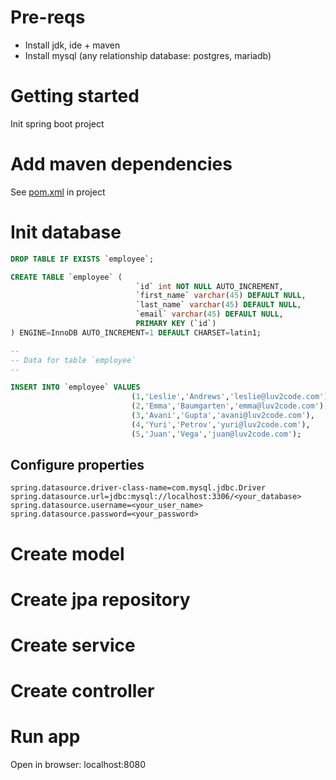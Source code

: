 # Pre-reqs
- Install jdk, ide + maven
- Install mysql (any relationship database: postgres, mariadb)

# Getting started
Init spring boot project
# Add maven dependencies
See [pom.xml](pom.xml) in project
# Init database

```sql
DROP TABLE IF EXISTS `employee`;

CREATE TABLE `employee` (
                            `id` int NOT NULL AUTO_INCREMENT,
                            `first_name` varchar(45) DEFAULT NULL,
                            `last_name` varchar(45) DEFAULT NULL,
                            `email` varchar(45) DEFAULT NULL,
                            PRIMARY KEY (`id`)
) ENGINE=InnoDB AUTO_INCREMENT=1 DEFAULT CHARSET=latin1;

--
-- Data for table `employee`
--

INSERT INTO `employee` VALUES
                           (1,'Leslie','Andrews','leslie@luv2code.com'),
                           (2,'Emma','Baumgarten','emma@luv2code.com'),
                           (3,'Avani','Gupta','avani@luv2code.com'),
                           (4,'Yuri','Petrov','yuri@luv2code.com'),
                           (5,'Juan','Vega','juan@luv2code.com');

```
## Configure properties
```properties
spring.datasource.driver-class-name=com.mysql.jdbc.Driver
spring.datasource.url=jdbc:mysql://localhost:3306/<your_database>
spring.datasource.username=<your_user_name>
spring.datasource.password=<your_password>
```

# Create model
# Create jpa repository
# Create service
# Create controller

# Run app
Open in browser:
localhost:8080
